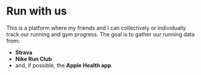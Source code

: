 # Run with us

This is a platform where my friends and I can collectively or individually track our running and gym progress. 
The goal is to gather our running data from:
- **Strava**
- **Nike Run Club**
- and, if possible, the **Apple Health app**.
